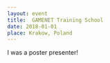 ```yaml
---
layout: event
title:  GAMENET Training School
date: 2018-01-01
place: Krakow, Poland
---
```


I was a poster presenter!
